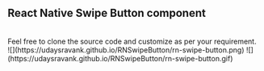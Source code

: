 ## React Native Swipe Button component
<br>
Feel free to clone the source code and customize as per your requirement.
<br>
![](https://udaysravank.github.io/RNSwipeButton/rn-swipe-button.png)
![](https://udaysravank.github.io/RNSwipeButton/rn-swipe-button.gif)
